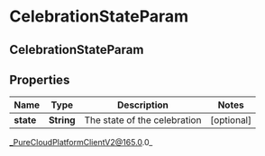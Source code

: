 # CelebrationStateParam

## CelebrationStateParam

## Properties

|Name | Type | Description | Notes|
|------------ | ------------- | ------------- | -------------|
| **state** | **String** | The state of the celebration | [optional] |



_PureCloudPlatformClientV2@165.0.0_
